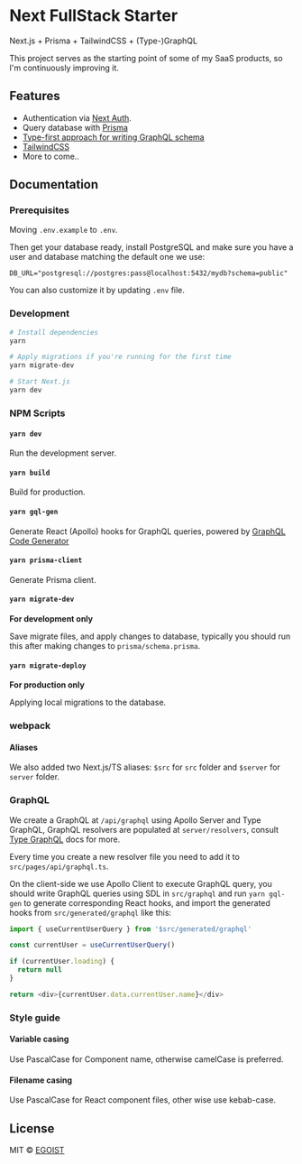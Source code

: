 # Next FullStack Starter

Next.js + Prisma + TailwindCSS + (Type-)GraphQL

This project serves as the starting point of some of my SaaS products, so I'm continuously improving it.

## Features

- Authentication via [Next Auth](https://next-auth.js.org/).
- Query database with [Prisma](https://prisma.io)
- [Type-first approach for writing GraphQL schema](https://typegraphql.com/)
- [TailwindCSS](https://tailwindcss.com)
- More to come..

## Documentation

### Prerequisites

Moving `.env.example` to `.env`.

Then get your database ready, install PostgreSQL and make sure you have a user and database matching the default one we use:

```
DB_URL="postgresql://postgres:pass@localhost:5432/mydb?schema=public"
```

You can also customize it by updating `.env` file.

### Development

```bash
# Install dependencies
yarn

# Apply migrations if you're running for the first time
yarn migrate-dev

# Start Next.js
yarn dev
```

### NPM Scripts

#### `yarn dev`

Run the development server.

#### `yarn build`

Build for production.

#### `yarn gql-gen`

Generate React (Apollo) hooks for GraphQL queries, powered by [GraphQL Code Generator](https://graphql-code-generator.com/)

#### `yarn prisma-client`

Generate Prisma client.

#### `yarn migrate-dev`

**For development only**

Save migrate files, and apply changes to database, typically you should run this after making changes to `prisma/schema.prisma`.

#### `yarn migrate-deploy`

**For production only**

Applying local migrations to the database.

### webpack

#### Aliases

We also added two Next.js/TS aliases: `$src` for `src` folder and `$server` for `server` folder.

### GraphQL

We create a GraphQL at `/api/graphql` using Apollo Server and Type GraphQL, GraphQL resolvers are populated at `server/resolvers`, consult [Type GraphQL](https://typegraphql.com/docs/custom-decorators.html) docs for more.

Every time you create a new resolver file you need to add it to `src/pages/api/graphql.ts`.

On the client-side we use Apollo Client to execute GraphQL query, you should write GraphQL queries using SDL in `src/graphql` and run `yarn gql-gen` to generate corresponding React hooks, and import the generated hooks from `src/generated/graphql` like this:

```ts
import { useCurrentUserQuery } from '$src/generated/graphql'

const currentUser = useCurrentUserQuery()

if (currentUser.loading) {
  return null
}

return <div>{currentUser.data.currentUser.name}</div>
```

### Style guide

#### Variable casing

Use PascalCase for Component name, otherwise camelCase is preferred.

#### Filename casing

Use PascalCase for React component files, other wise use kebab-case.

## License

MIT &copy; [EGOIST](https://github.com/sponsors/egoist)
